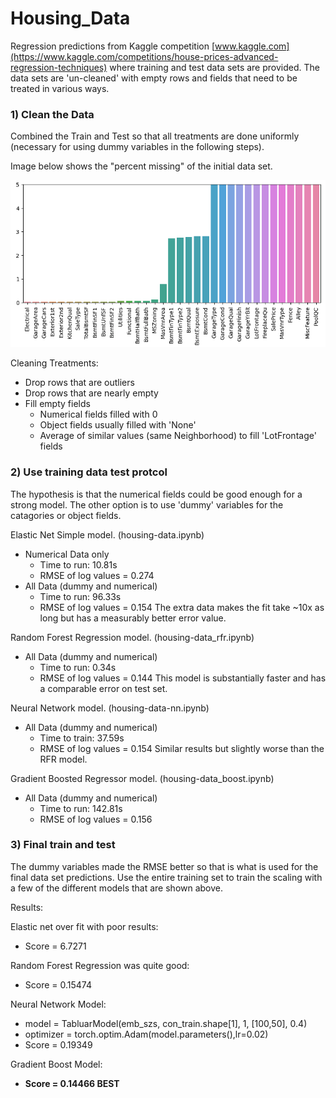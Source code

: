 # Housing_Data
Regression predictions from Kaggle competition [www.kaggle.com](https://www.kaggle.com/competitions/house-prices-advanced-regression-techniques) where training and test data sets are provided.
The data sets are 'un-cleaned' with empty rows and fields that need to be treated in various ways.

### 1) Clean the Data
Combined the Train and Test so that all treatments are done uniformly (necessary for using dummy variables in the following steps).

Image below shows the "percent missing" of the initial data set.

<img src="./Images/PercentMissingData.png" width="800"/>

Cleaning Treatments:
* Drop rows that are outliers
* Drop rows that are nearly empty
* Fill empty fields
  * Numerical fields filled with 0
  * Object fields usually filled with 'None'
  * Average of similar values (same Neighborhood) to fill 'LotFrontage' fields
 
### 2) Use training data test protcol
The hypothesis is that the numerical fields could be good enough for a strong model. The other option is to use 'dummy' variables for the catagories or object fields.

Elastic Net Simple model. (housing-data.ipynb)
* Numerical Data only
  * Time to run: 10.81s
  * RMSE of log values = 0.274
* All Data (dummy and numerical)
  * Time to run: 96.33s
  * RMSE of log values = 0.154
The extra data makes the fit take ~10x as long but has a measurably better error value.

Random Forest Regression model. (housing-data_rfr.ipynb)
* All Data (dummy and numerical)
  * Time to run: 0.34s
  * RMSE of log values = 0.144
This model is substantially faster and has a comparable error on test set.

Neural Network model. (housing-data-nn.ipynb)
* All Data (dummy and numerical)
  * Time to train: 37.59s
  * RMSE of log values = 0.154
 Similar results but slightly worse than the RFR model.

Gradient Boosted Regressor model. (housing-data_boost.ipynb)
* All Data (dummy and numerical)
  * Time to run: 142.81s
  * RMSE of log values = 0.156

### 3) Final train and test
The dummy variables made the RMSE better so that is what is used for the final data set predictions.
Use the entire training set to train the scaling with a few of the different models that are shown above.

Results:

Elastic net over fit with poor results: 
* Score = 6.7271
  
Random Forest Regression was quite good:
* Score = 0.15474
  
Neural Network Model:
* model = TabluarModel(emb_szs, con_train.shape[1], 1, [100,50], 0.4)
* optimizer = torch.optim.Adam(model.parameters(),lr=0.02)
* Score = 0.19349
  
Gradient Boost Model:
* **Score = 0.14466 BEST**

 
